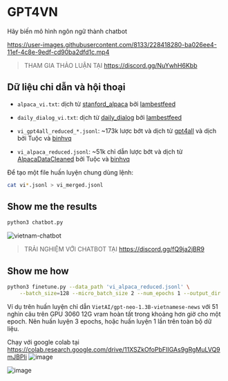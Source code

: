 # GPT4VN

Hãy biến mô hình ngôn ngữ thành chatbot

https://user-images.githubusercontent.com/8133/228418280-ba026ee4-11ef-4c8e-9edf-cd90ba2dfd1c.mp4

> THAM GIA THẢO LUẬN TẠI https://discord.gg/NuYwhH6Kbb

## Dữ liệu chỉ dẫn và hội thoại

- `alpaca_vi.txt`: dịch từ [stanford_alpaca](https://github.com/tatsu-lab/stanford_alpaca) bởi [Iambestfeed](https://github.com/Iambestfeed)

- `daily_dialog_vi.txt`: dịch từ [daily_dialog](https://huggingface.co/datasets/daily_dialog) bởi [Iambestfeed](https://www.kaggle.com/datasets/iambestfeeder)

- `vi_gpt4all_reduced_*.jsonl`: ~173k lược bớt và dịch từ [gpt4all](https://github.com/nomic-ai/gpt4all) và dịch bởi Tuộc và [binhvq](https://github.com/binhvq)

- `vi_alpaca_reduced.jsonl`: ~51k chỉ dẫn lược bớt và dịch từ [AlpacaDataCleaned](https://github.com/gururise/AlpacaDataCleaned) bởi Tuộc và [binhvq](https://github.com/binhvq)

Để tạo một file huấn luyện chung dùng lệnh:
```sh
cat vi*.jsonl > vi_merged.jsonl
```

## Show me the results

```sh
python3 chatbot.py
```

![vietnam-chatbot](https://user-images.githubusercontent.com/8133/229118963-e34d4dd6-b1ba-4307-9453-043c5afdb979.png)

> TRẢI NGHIỆM VỚI CHATBOT TẠI https://discord.gg/fQ9ja2jBR9

## Show me how
```sh
python3 finetune.py --data_path 'vi_alpaca_reduced.jsonl' \
    --batch_size=128 --micro_batch_size 2 --num_epochs 1 --output_dir 'chat-gpt-neo-1.3B-1e'
```
Ví dụ trên huấn luyện chỉ dẫn `VietAI/gpt-neo-1.3B-vietnamese-news` với 51 nghìn câu trên GPU 3060 12G vram hoàn tất trong khoảng hơn giờ cho một epoch. Nên huấn luyện 3 epochs, hoặc huấn luyện 1 lần trên toàn bộ dữ liệu.

Chạy với google colab tại https://colab.research.google.com/drive/11XSZkOfoPbFIIGAs9gRgMuLVQ9mJBPIi
![image](https://user-images.githubusercontent.com/8133/229356381-2a8537ad-5c72-45e0-99b3-e130b41e0138.png)

![image](https://user-images.githubusercontent.com/8133/229362159-19017749-b550-4337-9313-efe63f02927b.png)
